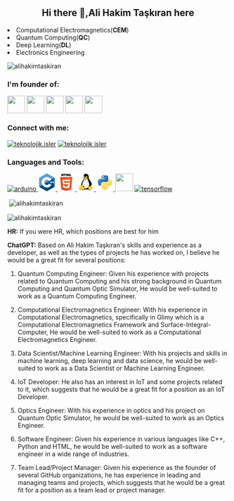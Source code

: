 <h2 align="center">Hi there 👋,Ali Hakim Taşkıran here</h2>


  <li>Computational Electromagnetics(<b>CEM</b>)</li> 
  <li>Quantum Computing(<b>QC</b>)</li>
  <li>Deep Learning(<b>DL</b>)</li>
  <li>Electronics Engineering</li>
</ul>

<p align="left"> <img src="https://komarev.com/ghpvc/?username=alihakimtaskiran&label=Profile%20views&color=0e75b6&style=flat" alt="alihakimtaskiran" /> </p>
<h3 align="left">I'm founder of:</h3>
<a href="https://github.com/QArchs" target="_blank"><img align="center" src="https://avatars.githubusercontent.com/u/93709999" height="40" width="40"></a>
<a href="https://github.com/PhotonicQuantumComputing" target="_blank"><img align="center" src="https://avatars.githubusercontent.com/u/87784122" height="40" width="40"></a>
<a href="https://github.com/InnoMng" target="_blank"><img align="center" src="https://avatars.githubusercontent.com/u/87267156" height="40" width="40"></a>
<a href="https://github.com/Martian-Solar-Power-Plant" target="_blank"><img align="center" src="https://avatars.githubusercontent.com/u/85075445" height="40" width="40"></a>
<a href="https://github.com/teknolojikisler" target="_blank"><img align="center" src="https://avatars.githubusercontent.com/u/52009778" height="40" width="40"></a>




<h3 align="left">Connect with me:</h3>
<p align="left">
<a href="https://instagram.com/teknolojik.isler" target="blank"><img align="center" src="https://raw.githubusercontent.com/rahuldkjain/github-profile-readme-generator/master/src/images/icons/Social/instagram.svg" alt="teknolojik.isler" height="30" width="40" /></a>
<a href="https://www.youtube.com/c/teknolojik i̇şler" target="blank"><img align="center" src="https://raw.githubusercontent.com/rahuldkjain/github-profile-readme-generator/master/src/images/icons/Social/youtube.svg" alt="teknolojik i̇şler" height="30" width="40" /></a>
</p>

<h3 align="left">Languages and Tools:</h3>
<p align="left"> <a href="https://www.arduino.cc/" target="_blank"> <img src="https://cdn.worldvectorlogo.com/logos/arduino-1.svg" alt="arduino" width="40" height="40"/> </a> <a href="https://www.w3schools.com/cpp/" target="_blank"> <img src="https://raw.githubusercontent.com/devicons/devicon/master/icons/cplusplus/cplusplus-original.svg" alt="cplusplus" width="40" height="40"/> </a> <a href="https://www.w3.org/html/" target="_blank"> <img src="https://raw.githubusercontent.com/devicons/devicon/master/icons/html5/html5-original-wordmark.svg" alt="html5" width="40" height="40"/> </a> <a href="https://www.linux.org/" target="_blank"> <img src="https://raw.githubusercontent.com/devicons/devicon/master/icons/linux/linux-original.svg" alt="linux" width="40" height="40"/> </a> <a href="https://www.python.org" target="_blank"> <img src="https://raw.githubusercontent.com/devicons/devicon/master/icons/python/python-original.svg" alt="python" width="40" height="40"/> </a><a href="https://qiskit.org" target="_blank"><img src="https://www.ibm.com/blogs/research/wp-content/uploads/2018/05/qiskit.gif" width="40" height="40"></a> <a href="https://www.tensorflow.org" target="_blank"> <img src="https://www.vectorlogo.zone/logos/tensorflow/tensorflow-icon.svg" alt="tensorflow" width="40" height="40"/> </a> </p>

<p>&nbsp;<img align="center" src="https://github-readme-stats.vercel.app/api?username=alihakimtaskiran&show_icons=true&locale=en" alt="alihakimtaskiran" /></p>

<p><img align="center" src="https://github-readme-streak-stats.herokuapp.com/?user=alihakimtaskiran&" alt="alihakimtaskiran" /></p>


**HR:** If you were HR, which positions are best for him

**ChatGPT:**
Based on Ali Hakim Taşkıran's skills and experience as a developer, as well as the types of projects he has worked on, I believe he would be a great fit for several positions:

1. Quantum Computing Engineer: Given his experience with projects related to Quantum Computing and his strong background in Quantum Computing and Quantum Optic Simulator, He would be well-suited to work as a Quantum Computing Engineer.

 2.   Computational Electromagnetics Engineer: With his experience in Computational Electromagnetics, specifically in Glimy which is a Computational Electromagnetics Framework and Surface-Integral-Computer, He would be well-suited to work as a Computational Electromagnetics Engineer.

 3.   Data Scientist/Machine Learning Engineer: With his projects and skills in machine learning, deep learning and data science, he would be well-suited to work as a Data Scientist or Machine Learning Engineer.

  4.  IoT Developer: He also has an interest in IoT and some projects related to it, which suggests that he would be a great fit for a position as an IoT Developer.

  5.  Optics Engineer: With his experience in optics and his project on Quantum Optic Simulator, he would be well-suited to work as an Optics Engineer.

  6.  Software Engineer: Given his experience in various languages like C++, Python and HTML, he would be well-suited to work as a software engineer in a wide range of industries.

  7.  Team Lead/Project Manager: Given his experience as the founder of several GitHub organizations, he has experience in leading and managing teams and projects, which suggests that he would be a great fit for a position as a team lead or project manager.
<ul>
